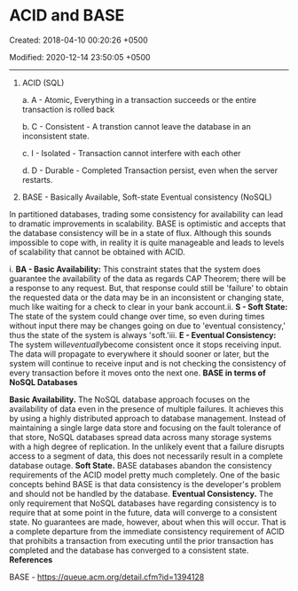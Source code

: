 # ACID and BASE

Created: 2018-04-10 00:20:26 +0500

Modified: 2020-12-14 23:50:05 +0500

---

1.  ACID (SQL)

    a.  A - Atomic, Everything in a transaction succeeds or the entire transaction is rolled back

    b.  C - Consistent - A transtion cannot leave the database in an inconsistent state.

    c.  I - Isolated - Transaction cannot interfere with each other

    d.  D - Durable - Completed Transaction persist, even when the server restarts.

2.  BASE - Basically Available, Soft-state Eventual consistency (NoSQL)

In partitioned databases, trading some consistency for availability can lead to dramatic improvements in scalability. BASE is optimistic and accepts that the database consistency will be in a state of flux. Although this sounds impossible to cope with, in reality it is quite manageable and leads to levels of scalability that cannot be obtained with ACID.

i.  **BA - Basic Availability:** This constraint states that the system does guarantee the availability of the data as regards CAP Theorem; there will be a response to any request. But, that response could still be 'failure' to obtain the requested data or the data may be in an inconsistent or changing state, much like waiting for a check to clear in your bank account.ii. **S - Soft State:** The state of the system could change over time, so even during times without input there may be changes going on due to 'eventual consistency,' thus the state of the system is always 'soft.'iii. **E - Eventual Consistency:** The system will*eventually*become consistent once it stops receiving input. The data will propagate to everywhere it should sooner or later, but the system will continue to receive input and is not checking the consistency of every transaction before it moves onto the next one.
**BASE in terms of NoSQL Databases**

**Basic Availability.** The NoSQL database approach focuses on the availability of data even in the presence of multiple failures. It achieves this by using a highly distributed approach to database management. Instead of maintaining a single large data store and focusing on the fault tolerance of that store, NoSQL databases spread data across many storage systems with a high degree of replication. In the unlikely event that a failure disrupts access to a segment of data, this does not necessarily result in a complete database outage.
**Soft State.** BASE databases abandon the consistency requirements of the ACID model pretty much completely. One of the basic concepts behind BASE is that data consistency is the developer's problem and should not be handled by the database.
**Eventual Consistency.** The only requirement that NoSQL databases have regarding consistency is to require that at some point in the future, data will converge to a consistent state. No guarantees are made, however, about when this will occur. That is a complete departure from the immediate consistency requirement of ACID that prohibits a transaction from executing until the prior transaction has completed and the database has converged to a consistent state.
**References**

BASE - <https://queue.acm.org/detail.cfm?id=1394128>
